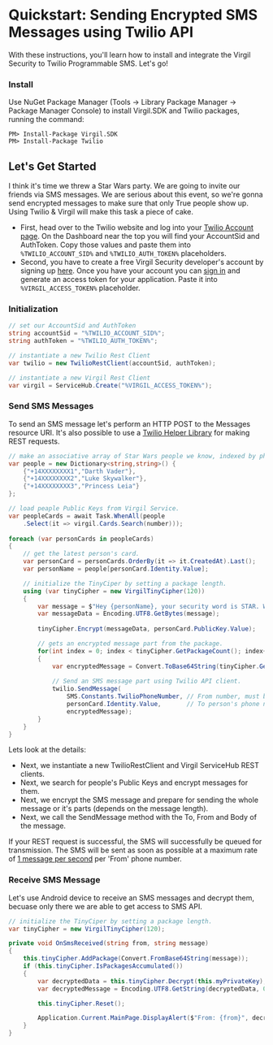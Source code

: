 # Quickstart: Sending Encrypted SMS Messages using Twilio API

With these instructions, you'll learn how to install and integrate the Virgil Security to Twilio Programmable SMS. Let's go!

### Install
 
Use NuGet Package Manager (Tools -> Library Package Manager -> Package Manager Console) to install Virgil.SDK and Twilio packages, running the command:
 
```
PM> Install-Package Virgil.SDK
PM> Install-Package Twilio
```

## Let's Get Started 

I think it's time we threw a Star Wars party. We are going to invite our friends via SMS messages. We are serious about this event, so we're gonna send encrypted messages to make sure that only True people show up. Using Twilio & Virgil will make this task a piece of cake.

- First, head over to the Twilio website and log into your [Twilio Account page](https://www.twilio.com/user/account/). On the Dashboard near the top you will find your AccountSid and AuthToken. Copy those values and paste them into ```%TWILIO_ACCOUNT_SID%``` and ```%TWILIO_AUTH_TOKEN%``` placeholders.
- Second, you have to create a free Virgil Security developer's account by signing up [here](https://developer.virgilsecurity.com/account/signup). Once you have your account you can [sign in](https://developer.virgilsecurity.com/account/signin) and generate an access token for your application. Paste it into  ```%VIRGIL_ACCESS_TOKEN%``` placeholder.

### Initialization
```csharp
// set our AccountSid and AuthToken
string accountSid = "%TWILIO_ACCOUNT_SID%";
string authToken = "%TWILIO_AUTH_TOKEN%";

// instantiate a new Twilio Rest Client
var twilio = new TwilioRestClient(accountSid, authToken);

// instantiate a new Virgil Rest Client
var virgil = ServiceHub.Create("%VIRGIL_ACCESS_TOKEN%");
```

### Send SMS Messages

To send an SMS message let's perform an HTTP POST to the Messages resource URI. It's also possible to use a [Twilio Helper Library](https://www.twilio.com/docs/libraries) for making REST requests.

```csharp
// make an associative array of Star Wars people we know, indexed by phone number
var people = new Dictionary<string,string>() {
    {"+14XXXXXXXX1","Darth Vader"},
    {"+14XXXXXXXX2","Luke Skywalker"},
    {"+14XXXXXXXX3","Princess Leia"}
};

// load peaple Public Keys from Virgil Service.
var peopleCards = await Task.WhenAll(people
    .Select(it => virgil.Cards.Search(number)));
            
foreach (var personCards in peopleCards)
{
    // get the latest person's card.
    var personCard = personCards.OrderBy(it => it.CreatedAt).Last();
    var personName = people[personCard.Identity.Value];

    // initialize the TinyCiper by setting a package length.
    using (var tinyCipher = new VirgilTinyCipher(120))
    {
        var message = $"Hey {personName}, your security word is STAR. We are waiting for you!";
        var messageData = Encoding.UTF8.GetBytes(message);
        
        tinyCipher.Encrypt(messageData, personCard.PublicKey.Value);

        // gets an encrypted message part from the package.
        for(int index = 0; index < tinyCipher.GetPackageCount(); index++)
        {
            var encryptedMessage = Convert.ToBase64String(tinyCipher.GetPackage(index));
            
            // Send an SMS message part using Twilio API client. 
            twilio.SendMessage(
                SMS.Constants.TwilioPhoneNumber, // From number, must be an SMS-enabled Twilio number
                personCard.Identity.Value,       // To person's phone number
                encryptedMessage);
        }
    }
}
```
Lets look at the details:

  - Next, we instantiate a new TwilioRestClient and Virgil ServiceHub REST clients.
  - Next, we search for people's Public Keys and encrypt messages for them.
  - Next, we encrypt the SMS message and prepare for sending the whole message or it's parts (depends on the message length).
  - Next, we call the SendMessage method with the To, From and Body of the message.
  
If your REST request is successful, the SMS will successfully be queued for transmission. The SMS will be sent as soon as possible at a maximum rate of [1 message per second](https://www.twilio.com/faq/sms/) per 'From' phone number.
 
### Receive SMS Message
Let's use Android device to receive an SMS messages and decrypt them, becuase only there we are able to get access to SMS API.

```csharp
// initialize the TinyCiper by setting a package length.
var tinyCipher = new VirgilTinyCipher(120);

private void OnSmsReceived(string from, string message)
{
    this.tinyCipher.AddPackage(Convert.FromBase64String(message));
    if (this.tinyCipher.IsPackagesAccumulated())
    {
        var decryptedData = this.tinyCipher.Decrypt(this.myPrivateKey);
        var decryptedMessage = Encoding.UTF8.GetString(decryptedData, 0, decryptedData.Length);

        this.tinyCipher.Reset();

        Application.Current.MainPage.DisplayAlert($"From: {from}", decryptedMessage, "Got It");
    }
}
```
